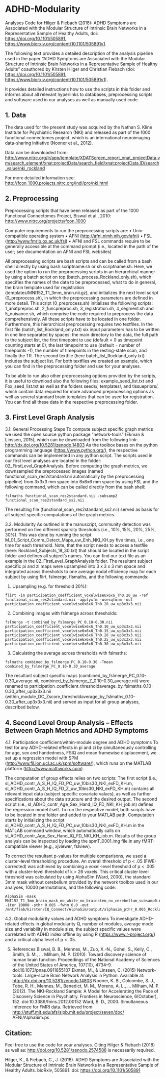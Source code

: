 # ADHD-Modularity
Analyses Code for Hilger &amp; Fiebach (2018): ADHD Symptoms are Associated with the Modular Structure of Intrinsic Brain Networks in a Representative Sample of Healthy Adults, doi: https://doi.org/10.1101/505891, https://www.biorxiv.org/content/10.1101/505891v1. 

The following text provides a detailed description of the analysis pipeline used in the paper “ADHD Symptoms are Associated with the Modular Structure of Intrinsic Brain Networks in a Representative Sample of Healthy Adults” coauthored by Kirsten Hilger and Christian Fiebach (doi: https://doi.org/10.1101/505891, https://www.biorxiv.org/content/10.1101/505891v1). 

It provides detailed instructions how to use the scripts in this folder and informs about all relevant hyperlinks to databases, preprocessing scripts and software used in our analyses as well as manually used code.

## 1.	Data
The data used for the present study was acquired by the Nathan S. Kline Institute for Psychiatric Research (NKI) and released as part of the 1000 functional connectomes project, which is an international neuroimaging data-sharing initiative (Nooner et al., 2012). 

Data can be downloaded from: http://www.nitrc.org/ir/app/template/XDATScreen_report_xnat_projectData.vm/search_element/xnat:projectData/search_field/xnat:projectData.ID/search_value/nki_rockland

For more detailed information see:
http://fcon_1000.projects.nitrc.org/indi/pro/nki.html

## 2. 	Preprocessing
Preprocessing scripts that have been released as part of the 1000 Functional Connectomes Project, Biswal et al., 2010: http://www.nitrc.org/projects/fcon_1000

Computer requirements to run the preprocessing scripts are:
•	Unix-compatible operating system
•	AFNI (http://afni.nimh.nih.gov/afni)
•	FSL (http://www.fmrib.ox.ac.uk/fsl)
•	AFNI and FSL commands require to be generally accessible at the command prompt (i.e., located in the path of the user; see documentation on AFNI and FSL websites)

All preprocessing scripts are bash scripts and can be called from a bash shell directly by using bash scriptname.sh or sh scriptname.sh. Here, we used the option to run the preprocessing scripts in an hierarchical manner by using a batch script on top (batch_process_Rockland_only.sh), which specifies the names of the data to be preprocessed, what to do in general, the brain template used for registration (templates/MNI152_T1_3mm_brain.nii.gz), and initializes the next level script (0_preprocess.sh), in which the preprocessing parameters are defined in more detail. This script (0_preprocess.sh) initializes the following scripts: 1_anatpreproc.sh, 2_funcpreproc.sh, 3_registration.sh, 4_segment.sh and 5_nuisance.sh, which comprise the code required to preprocess the data comprehensively. All these scripts have to be located in one folder. Furthermore, this hierarchical preprocessing requires two textfiles. In the first file (batch_list_Rockland_only.txt) six input parameters has to be written in one line separated by spaces: the main directory to the data, the full path to the subject list, the first timepoint to use (default = 0 as timepoint counting starts at 0), the last timepoint to use (default = number of timepoints -1), the number of timepoints in the resting-state scan, and finally the TR. The second textfile (here batch_list_Rockland_only.txt) includes the subject list. For both textfiles we created an example, which you can find in the preprocessing folder and use for your analyses. 

To be able to run also other preprocessing options provided by the scripts, it is useful to download also the following files: example_seed_list.txt and Fox_seed_list.txt as well as the folders seeds/, templates/, and tissuepriors/, which contain data required for more advanced preprocessing options as well as several standard brain templates that can be used for registration. You can find all these data in the respective preprocessing folder. 

## 3. 	First Level Graph Analysis
3.1. General Processing Steps
To compute subject specific graph metrics we used the open source python package “network-tools” (Ekman & Linssen, 2015), which can be downloaded from the following link:
http://dx.doi.org/10.5281/zenodo.14803
As the toolbox bases on the python programming language (https://www.python.org/), the respective commands can be implemented in any python script. The scripts used in our first level analyses are located in the folder: 02_FirstLevel_GraphAnalysis. 
Before computing the graph metrics, we downsampled the preprocessed images (named functional_scan_res2standard.nii automatically by the preprocessing pipeline) from 3x3x3 mm space into 6x6x6 mm space by using FSL and the following command, which can be called directly from the bash shell:
```
fslmaths functional_scan_res2standard.nii -subsamp2 functional_scan_res2standard_ss2.nii
```
The resulting file (functional_scan_res2standard_ss2.nii) served as basis for all subject specific computations of the graph metrics. 

3.2. Modularity
As outlined in the manuscript, community detection was performed on five different sparsity thresholds (i.e., 10%, 15%, 20%, 25%, 30%). This was done by running the script M_01_Script_Comm_Detect_Maps_uw_Enh_NKI_KH.py five times, i.e., one time for each threshold. Note, that the script needs to access a textfile (here: Rockland_Subjects_18_30.txt) that should be located in the script folder and defines all subject’s names. You can find our text file as an example in the 02_FirstLevel_GraphAnalysis folder. The resultant subject specific pi and zi maps were upsampled into 3 x 3 x 3 mm space and integrated across thresholds to one average nodal efficiency map for each subject by using flirt, fslmerge, flsmaths, and the following commands:

1. Upsampling (e.g. for threshold 20%):
```
flirt -in participation_coefficient_voxelwise6x6x6_Th0.20_uw -ref functional_scan_res2standard.nii -applyxfm -usesqform -out participation_coefficient_voxelwise6x6x6_Th0.20_uw_up3x3x3.nii
```

2. Combining images with fslmerge across thresholds:
```
fslmerge -t combined_by_fslmerge_PC_0.10-0.30.nii participation_coefficient_voxelwise6x6x6_Th0.10_uw_up3x3x3.nii participation_coefficient_voxelwise6x6x6_Th0.15_uw_up3x3x3.nii participation_coefficient_voxelwise6x6x6_Th0.20_uw_up3x3x3.nii participation_coefficient_voxelwise6x6x6_Th0.25_uw_up3x3x3.nii participation_coefficient_voxelwise6x6x6_Th0.30_uw_up3x3x3.nii
```

3. Calculating the average across thresholds with fslmaths:
```
fslmaths combined_by_fslmerge_PC_0.10-0.30 -Tmean combined_by_fslmerge_PC_0.10-0.30_average
```

The resultant subject specific maps (combined_by_fslmerge_PC_0.10-0.30_average.nii, combined_by_fslmerge_Z_0.10-0.30_average.nii) were renamed to participation_coefficient_thresholdaverage_by_fslmaths_0.10-0.30_after_up3x3x3.nii (within_module_DC_Zscore_thresholdaverage_by_fslmaths_0.10-0.30_after_up3x3x3.nii) and served as input for all group analyses, described below.

## 4. 	Second Level Group Analysis – Effects Between Graph Metrics and ADHD Symptoms
4.1. Participation coefficient/within-module degree and ADHD symptoms
To test for any ADHD-related effects in pi and zi by simultaneously controlling for age, sex and handedness, FSIQ and mean framewise displacement, we set up a regression model with SPM (http://www.fil.ion.ucl.ac.uk/spm/software/), which runs on the MATLAB platform (http://www.mathworks.com).

The computation of group effects relies on two scripts: The first script (i.e., sl_ADHD_contr_A_S_H_IQ_FD_PC_uw_10bis30_NKI_exFD_KH.m, sl_ADHD_contr_A_S_H_IQ_FD_Z_uw_10bis30_NKI_exFD_KH.m) contains all relevant input data (subject specific covariate values), as well as further specifications about the data structure and the desired output. The second script (i.e., sl_ADHD_contr_Age_Sex_Hand_IQ_FD_NKI_KH_job.m) defines the regression model itself. To run the respective model, both scripts have to be located in one folder and added to your MATLAB path. Computation starts by initializing the script sl_ADHD_contr_A_S_H_IQ_FD_PC_uw_10bis30_NKI_exFD_KH.m in the MATLAB command window, which automatically calls on sl_ADHD_contr_Age_Sex_Hand_IQ_FD_NKI_KH_job.m. Results of the group analysis can be inspected by loading the spmT_0001.img file in any fMRT-compatible viewer (e.g., xjviewer, fslview).

To correct the resultant p-values for multiple comparisons, we used a cluster-level thresholding procedure. An overall threshold of p < .05 (FWE-corrected) was achieved by combining a voxel-level threshold of p < .005 with a cluster-level threshold of k > 26 voxels. This critical cluster level threshold was calculated by using AlphaSim (Ward, 2000), the standard 3mm mask without cerebellum provided by the network toolbox used in our analyses, 10000 permutations, and the following code:
```
AlphaSim -mask MNI152_T1_3mm_brain_mask_no_white_no_brainstem_no_cerebellum_subsamp0.nii.gz -iter 10000 -pthr 0.005 -fwhm 6.0 -out /mnt/flab/kirsten/IQ_Connect/AlphaSim/output/alphasim_pthr_0.005_Rockland_SeedAnalyse.out
```
4.2. Global modularity values and ADHD symptoms
To investigate ADHD-related effects in global modularity Q, number of modules, average mode size and variability in module size, the subject specific values were correlated with ADHD index offline by using R (https://www.r-project.org/) and a critical alpha level of p < .05.

5. 	References
Biswal, B. B., Mennes, M., Zuo, X.-N., Gohel, S., Kelly, C., Smith, S. M., … Milham, M. P. (2010). Toward discovery science of human brain function. Proceedings of the National Academy of Sciences of the United States of America, 107(10), 4734–9. doi:10.1073/pnas.0911855107
Ekman, M., & Linssen, C. (2015) Network-tools: Large-scale Brain Network Analysis in Python. Available at: http://dx.doi.org/10.5281/zenodo.14803
Nooner, K. B., Colcombe, S. J., Tobe, R. H., Mennes, M., Benedict, M. M., Moreno, A. L., … Milham, M. P. (2012). The NKI-Rockland Sample: A Model for Accelerating the Pace of Discovery Science in Psychiatry. Frontiers in Neuroscience, 6(October), 152. doi:10.3389/fnins.2012.00152
Ward, B. D., 2000. Simultaneous inference for FMRI data. Retrieved from http://stuff.mit.edu/afs/sipb.mit.edu/project/seven/doc/ AFNI/AlphaSim.ps

## Citation:
Feel free to use the code for your analyses. Citing Hilger & Fiebach (2018) as well as: http://doi.org/10.5281/zenodo.2574588 is necessarily required.

Hilger, K., & Fiebach, C., J. (2018). ADHD Symptoms are Associated with the Modular Structure of Intrinsic Brain Networks in a Representative Sample of Healthy Adults. bioRxiv, 505891. doi: https://doi.org/10.1101/505891


